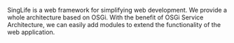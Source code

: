 SingLife is a web framework for simplifying web development. We provide a whole architecture based on OSGi. With the benefit of OSGi Service Architecture, we can easily add modules to extend the functionality of the web application.